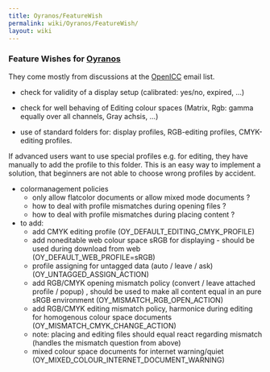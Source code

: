 ```yaml
---
title: Oyranos/FeatureWish
permalink: wiki/Oyranos/FeatureWish/
layout: wiki
---
```


### Feature Wishes for [Oyranos](/wiki/Oyranos "wikilink")

They come mostly from discussions at the [OpenICC](/wiki/OpenICC "wikilink")
email list.

-   check for validity of a display setup (calibrated: yes/no, expired,
    ...)

<!-- -->

-   check for well behaving of Editing colour spaces (Matrix, Rgb: gamma
    equally over all channels, Gray achsis, ...)

<!-- -->

-   use of standard folders for: display profiles, RGB-editing profiles,
    CMYK-editing profiles.

If advanced users want to use special profiles e.g. for editing, they
have manually to add the profile to this folder. This is an easy way to
implement a solution, that beginners are not able to choose wrong
profiles by accident.

-   colormanagement policies
    -   only allow flatcolor documents or allow mixed mode documents ?
    -   how to deal with profile mismatches during opening files ?
    -   how to deal with profile mismatches during placing content ?
-   to add:
    -   add CMYK editing profile (OY\_DEFAULT\_EDITING\_CMYK\_PROFILE)
    -   add noneditable web colour space sRGB for displaying - should be
        used during download from web (OY\_DEFAULT\_WEB\_PROFILE=sRGB)
    -   profile assigning for untagged data (auto / leave / ask)
        (OY\_UNTAGGED\_ASSIGN\_ACTION)
    -   add RGB/CMYK opening mismatch policy (convert / leave attached
        profile / popup) , should be used to make all content equal in
        an pure sRGB environment (OY\_MISMATCH\_RGB\_OPEN\_ACTION)
    -   add RGB/CMYK editing mismatch policy, harmonice during editing
        for homogenous colour space documents
        (OY\_MISMATCH\_CMYK\_CHANGE\_ACTION)
    -   note: placing and editing files should equal react regarding
        mismatch (handles the mismatch question from above)
    -   mixed colour space documents for internet warning/quiet
        (OY\_MIXED\_COLOUR\_INTERNET\_DOCUMENT\_WARNING)

